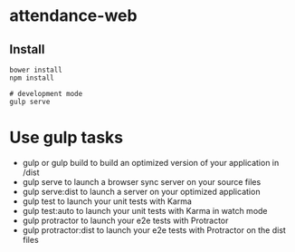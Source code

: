 # attendance-web

## Install
```
bower install
npm install

# development mode
gulp serve
```

# Use gulp tasks
- gulp or gulp build to build an optimized version of your application in /dist
- gulp serve to launch a browser sync server on your source files
- gulp serve:dist to launch a server on your optimized application
- gulp test to launch your unit tests with Karma
- gulp test:auto to launch your unit tests with Karma in watch mode
- gulp protractor to launch your e2e tests with Protractor
- gulp protractor:dist to launch your e2e tests with Protractor on the dist files
